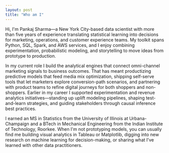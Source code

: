 ```yaml
---
layout: post
title: "Who am I"
---
```


Hi, I'm Pankaj Sharma—a New York City-based data scientist with more than five years of experience translating statistical learning into decisions for marketing, operations, and customer experience teams. My toolkit spans Python, SQL, Spark, and AWS services, and I enjoy combining experimentation, probabilistic modeling, and storytelling to move ideas from prototype to production.

In my current role I build the analytical engines that connect omni-channel marketing signals to business outcomes. That has meant productizing predictive models that feed media mix optimization, shipping self-serve tools that let marketers explore conversion-path scenarios, and partnering with product teams to refine digital journeys for both shoppers and non-shoppers. Earlier in my career I supported experimentation and revenue analytics initiatives—standing up uplift modeling pipelines, shaping test-and-learn strategies, and guiding stakeholders through causal inference best practices.

I earned an MS in Statistics from the University of Illinois at Urbana-Champaign and a BTech in Mechanical Engineering from the Indian Institute of Technology, Roorkee. When I'm not prototyping models, you can usually find me building visual analytics in Tableau or Matplotlib, digging into new research on machine learning for decision-making, or sharing what I've learned with other data practitioners.

